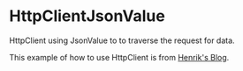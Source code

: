 HttpClientJsonValue
===================

HttpClient using JsonValue to to traverse the request for data.

This example of how to use HttpClient is from  [Henrik's Blog](http://blogs.msdn.com/b/henrikn/archive/2012/02/11/httpclient-is-here.aspx").